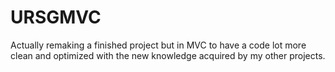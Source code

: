 # URSGMVC
Actually remaking a finished project but in MVC to have a code lot more clean and optimized with the new knowledge acquired by my other projects.
